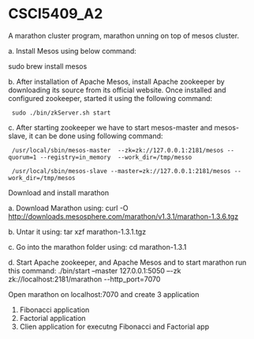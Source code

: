 # CSCI5409_A2
A marathon cluster program, marathon unning on top of mesos cluster.

a.	Install Mesos using below command:

sudo brew install mesos   

b.	After installation of Apache Mesos, install Apache zookeeper by downloading its source from its official website. Once installed and configured zookeeper, started it using the following command:
     
     sudo ./bin/zkServer.sh start

c.	After starting zookeeper we have to start mesos-master and mesos-slave, it can be done using following command:

     /usr/local/sbin/mesos-master  --zk=zk://127.0.0.1:2181/mesos --quorum=1 --registry=in_memory  --work_dir=/tmp/messo

     /usr/local/sbin/mesos-slave --master=zk://127.0.0.1:2181/mesos --work_dir=/tmp/mesos


Download and install marathon 

a.	Download Marathon using:
     curl -O http://downloads.mesosphere.com/marathon/v1.3.1/marathon-1.3.6.tgz

b.	Untar it using: 
     tar xzf marathon-1.3.1.tgz

c.	Go into the marathon folder using:
     cd marathon-1.3.1

d.	Start Apache zookeeper, and Apache Mesos and to start marathon run this command:
     ./bin/start –master 127.0.0.1:5050 –-zk zk://localhost:2181/marathon --http_port=7070


Open marathon on localhost:7070 and create 3 application 
1. Fibonacci application 
2. Factorial application
3. Clien application for executng Fibonacci and Factorial app
